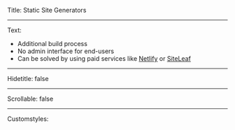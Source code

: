 Title: Static Site Generators

----

Text: 

- Additional build process
- No admin interface for end-users
- Can be solved by using paid services like [Netlify](https://www.netlifycms.org/) or [SiteLeaf](https://www.siteleaf.com/plans/)

----

Hidetitle: false

----

Scrollable: false

----

Customstyles: 